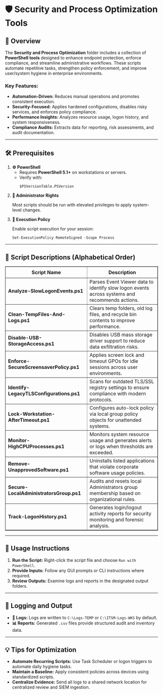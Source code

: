 <div>
  <h1>🛡️ Security and Process Optimization Tools</h1>

  <h2>📝 Overview</h2>
  <p>
    The <strong>Security and Process Optimization</strong> folder includes a collection of <strong>PowerShell tools</strong> 
    designed to enhance endpoint protection, enforce compliance, and streamline administrative workflows. These scripts automate repetitive tasks, 
    strengthen policy enforcement, and improve user/system hygiene in enterprise environments.
  </p>

  <h3>Key Features:</h3>
  <ul>
    <li><strong>Automation-Driven:</strong> Reduces manual operations and promotes consistent execution.</li>
    <li><strong>Security-Focused:</strong> Applies hardened configurations, disables risky services, and enforces policy compliance.</li>
    <li><strong>Performance Insights:</strong> Analyzes resource usage, logon history, and system responsiveness.</li>
    <li><strong>Compliance Audits:</strong> Extracts data for reporting, risk assessments, and audit documentation.</li>
  </ul>

  <hr />

  <h2>🛠️ Prerequisites</h2>
  <ol>
    <li>
      <strong>⚙️ PowerShell</strong>
      <ul>
        <li>Requires <strong>PowerShell 5.1+</strong> on workstations or servers.</li>
        <li>Verify with:
          <pre><code>$PSVersionTable.PSVersion</code></pre>
        </li>
      </ul>
    </li>
    <li>
      <strong>🔑 Administrator Rights</strong>
      <p>Most scripts should be run with elevated privileges to apply system-level changes.</p>
    </li>
    <li>
      <strong>📂 Execution Policy</strong>
      <p>Enable script execution for your session:</p>
      <pre><code>Set-ExecutionPolicy RemoteSigned -Scope Process</code></pre>
    </li>
  </ol>

  <hr />

  <h2>📄 Script Descriptions (Alphabetical Order)</h2>
  <table border="1" style="border-collapse: collapse; width: 100%;">
    <thead>
      <tr>
        <th style="padding: 8px;">Script Name</th>
        <th style="padding: 8px;">Description</th>
      </tr>
    </thead>
    <tbody>
      <tr>
        <td><strong>Analyze-SlowLogonEvents.ps1</strong></td>
        <td>Parses Event Viewer data to identify slow logon events across systems and recommends actions.</td>
      </tr>
      <tr>
        <td><strong>Clean-TempFiles-And-Logs.ps1</strong></td>
        <td>Clears temp folders, old log files, and recycle bin contents to improve performance.</td>
      </tr>
      <tr>
        <td><strong>Disable-USB-StorageAccess.ps1</strong></td>
        <td>Disables USB mass storage driver support to reduce data exfiltration risks.</td>
      </tr>
      <tr>
        <td><strong>Enforce-SecureScreensaverPolicy.ps1</strong></td>
        <td>Applies screen lock and timeout GPOs for idle sessions across user environments.</td>
      </tr>
      <tr>
        <td><strong>Identify-LegacyTLSConfigurations.ps1</strong></td>
        <td>Scans for outdated TLS/SSL registry settings to ensure compliance with modern protocols.</td>
      </tr>
      <tr>
        <td><strong>Lock-Workstation-AfterTimeout.ps1</strong></td>
        <td>Configures auto-lock policy via local group policy objects for unattended systems.</td>
      </tr>
      <tr>
        <td><strong>Monitor-HighCPUProcesses.ps1</strong></td>
        <td>Monitors system resource usage and generates alerts or logs when thresholds are exceeded.</td>
      </tr>
      <tr>
        <td><strong>Remove-UnapprovedSoftware.ps1</strong></td>
        <td>Uninstalls listed applications that violate corporate software usage policies.</td>
      </tr>
      <tr>
        <td><strong>Secure-LocalAdministratorsGroup.ps1</strong></td>
        <td>Audits and resets local Administrators group membership based on organizational rules.</td>
      </tr>
      <tr>
        <td><strong>Track-LogonHistory.ps1</strong></td>
        <td>Generates login/logout activity reports for security monitoring and forensic analysis.</td>
      </tr>
    </tbody>
  </table>

  <hr />

  <h2>🚀 Usage Instructions</h2>
  <ol>
    <li><strong>Run the Script:</strong> Right-click the script file and choose <code>Run with PowerShell</code>.</li>
    <li><strong>Provide Inputs:</strong> Follow any GUI prompts or CLI instructions where required.</li>
    <li><strong>Review Outputs:</strong> Examine logs and reports in the designated output folders.</li>
  </ol>

  <hr />

  <h2>📝 Logging and Output</h2>
  <ul>
    <li><strong>📄 Logs:</strong> Logs are written to <code>C:\Logs-TEMP</code> or <code>C:\ITSM-Logs-WKS</code> by default.</li>
    <li><strong>📊 Reports:</strong> Generated <code>.csv</code> files provide structured audit and inventory data.</li>
  </ul>

  <hr />

  <h2>💡 Tips for Optimization</h2>
  <ul>
    <li><strong>Automate Recurring Scripts:</strong> Use Task Scheduler or logon triggers to automate daily hygiene tasks.</li>
    <li><strong>Maintain a Baseline:</strong> Apply consistent policies across devices using standardized scripts.</li>
    <li><strong>Centralize Evidence:</strong> Send all logs to a shared network location for centralized review and SIEM ingestion.</li>
  </ul>
</div>
